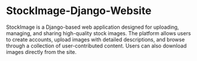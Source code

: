 # StockImage-Django-Website
StockImage is a Django-based web application designed for uploading, managing, and sharing high-quality stock images. The platform allows users to create accounts, upload images with detailed descriptions, and browse through a collection of user-contributed content. Users can also download images directly from the site.
